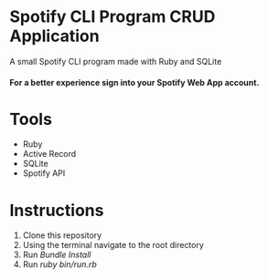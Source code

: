 # Spotify CLI Program CRUD Application
A small Spotify CLI program made with Ruby and SQLite

#### For a better experience sign into your Spotify Web App account.

# Tools
<ul>
  <li>Ruby</li>
  <li>Active Record</li>
  <li>SQLite</li>
  <li>Spotify API</li>
</ul>

# Instructions
<ol>
  <li>Clone this repository</li>
  <li>Using the terminal navigate to the root directory</li>
  <li>Run <i>Bundle Install</i></li>
  <li>Run <i>ruby bin/run.rb</i></li>
</ol>

